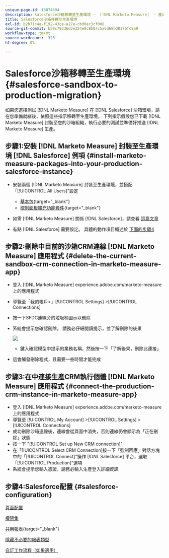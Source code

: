 ```yaml
---
unique-page-id: 18874694
description: Salesforce沙箱移轉至生產環境 —  [!DNL Marketo Measure]  — 產品檔案
title: Salesforce沙箱移轉至生產環境
exl-id: b2b71c4a-f192-43ce-a27e-cbd0ec3cf008
source-git-commit: b59c79236d3e324e8c8b07c5a6d68bd8176fc8a9
workflow-type: tm+mt
source-wordcount: '323'
ht-degree: 0%

---
```


# Salesforce沙箱移轉至生產環境 {#salesforce-sandbox-to-production-migration}

如果您選擇測試 [!DNL Marketo Measure] 在 [!DNL Salesforce] 沙箱環境，請在您準備就緒後，依照這些指示移轉至生產環境。 下列指示假設您已下載 [!DNL Marketo Measure] 封裝至您的沙箱組織，執行必要的測試並準備好推送 [!DNL Marketo Measure] 生產。

## 步驟1:安裝 [!DNL Marketo Measure] 封裝至生產環境 [!DNL Salesforce] 例項 {#install-marketo-measure-packages-into-your-production-salesforce-instance}

* 安裝兩個 [!DNL Marketo Measure] 封裝至生產環境，並搭配「[!UICONTROL All Users]&quot;設定

   * [基本包](https://appexchange.salesforce.com/appxListingDetail?listingId=a0N3000000B3KLuEAN){target="_blank"}
   * [控制面板擴充功能套件](https://login.salesforce.com/packaging/installPackage.apexp?p0=04t610000001jI6){target="_blank"}

* 如需 [!DNL Marketo Measure] 關係 [!DNL Salesforce]，請查看 [這篇文章](/help/configuration-and-setup/marketo-measure-and-salesforce/how-marketo-measure-and-salesforce-interact.md)
* 有點 [!DNL Salesforce] 需要設定。 具體的動作項目概述於 [下面的步驟4](#salesforce-configuration)

## 步驟2:刪除中目前的沙箱CRM連線 [!DNL Marketo Measure] 應用程式 {#delete-the-current-sandbox-crm-connection-in-marketo-measure-app}

* 登入 [!DNL Marketo Measure] experience.adobe.com/marketo-measure上的應用程式
* 導覽至「我的帳戶>」[!UICONTROL Settings] >[!UICONTROL Connections]
* 按一下SFDC連線旁的垃圾桶圖示以刪除
* 系統會提示您確認刪除。 請務必仔細閱讀提示，並了解刪除的後果

   ![](assets/salesforce-sandbox-to-production-migration-1.png)

   * 鍵入確認模型中提示的業務名稱，然後按一下「了解後果，刪除此連接」
* 這會觸發刪除程式，且需要一些時間才能完成

## 步驟3:在中連接生產CRM執行個體 [!DNL Marketo Measure] 應用程式 {#connect-the-production-crm-instance-in-marketo-measure-app}

* 登入 [!DNL Marketo Measure] experience.adobe.com/marketo-measure上的應用程式
* 導覽至 [!UICONTROL My Account] >[!UICONTROL Settings] > [!UICONTROL Connections]
* 成功刪除沙箱連線後，連線會從頁面中消失，否則連線仍會顯示為「正在刪除」狀態
* 按一下 &quot;[!UICONTROL Set up New CRM connection]&quot;
* 在「[!UICONTROL Select CRM Connection]按一下「強制回應」對話方塊中的「[!UICONTROL Connect]&quot;操作 [!DNL Salesforce] 平台，選取「[!UICONTROL Production]&quot;選項
* 系統會提示您輸入憑證，請務必輸入生產登入詳細資訊

## 步驟4:Salesforce配置 {#salesforce-configuration}

[頁面配置](/help/configuration-and-setup/marketo-measure-and-salesforce/page-layout-instructions.md)

[權限集](/help/configuration-and-setup/marketo-measure-and-salesforce/marketo-measure-permission-sets.md)

[共用報表](https://help.salesforce.com/articleView?id=analytics_share_folder.htm&amp;type=0){target="_blank"}

[隱藏不必要的報表類型](/help/configuration-and-setup/marketo-measure-and-salesforce/hiding-unnecessary-report-types.md)

[自訂工作流程（如果適用）](/help/advanced-marketo-measure-features/custom-revenue-amount/using-a-custom-revenue-amount-field.md)

